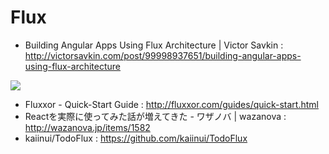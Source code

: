 Flux
===

- Building Angular Apps Using Flux Architecture | Victor Savkin : http://victorsavkin.com/post/99998937651/building-angular-apps-using-flux-architecture

![](http://media.tumblr.com/53db17b5ee004c98803f5673d349882f/tumblr_ndfxlbl9fC1qc0howo1_1280.png)

- Fluxxor - Quick-Start Guide : http://fluxxor.com/guides/quick-start.html
- Reactを実際に使ってみた話が増えてきた - ワザノバ | wazanova : http://wazanova.jp/items/1582
- kaiinui/TodoFlux : https://github.com/kaiinui/TodoFlux
